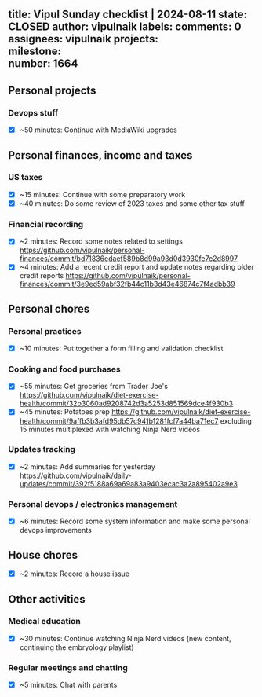 title:	Vipul Sunday checklist | 2024-08-11
state:	CLOSED
author:	vipulnaik
labels:	
comments:	0
assignees:	vipulnaik
projects:	
milestone:	
number:	1664
--
## Personal projects

### Devops stuff

- [x] ~50 minutes: Continue with MediaWiki upgrades

## Personal finances, income and taxes

### US taxes

- [x] ~15 minutes: Continue with some preparatory work
- [x] ~40 minutes: Do some review of 2023 taxes and some other tax stuff

### Financial recording

- [x] ~2 minutes: Record some notes related to settings https://github.com/vipulnaik/personal-finances/commit/bd71836edaef589b8d99a93d0d3930fe7e2d8997
- [x] ~4 minutes: Add a recent credit report and update notes regarding older credit reports https://github.com/vipulnaik/personal-finances/commit/3e9ed59abf32fb44c11b3d43e46874c7f4adbb39

## Personal chores

### Personal practices

- [x] ~10 minutes: Put together a form filling and validation checklist

### Cooking and food purchases

- [x] ~55 minutes: Get groceries from Trader Joe's https://github.com/vipulnaik/diet-exercise-health/commit/32b3060ad9208742d3a5253d851569dce4f930b3
- [x] ~45 minutes: Potatoes prep https://github.com/vipulnaik/diet-exercise-health/commit/9affb3b3afd95db57c941b1281fcf7a44ba71ec7 excluding 15 minutes multiplexed with watching Ninja Nerd videos

### Updates tracking

- [x] ~2 minutes: Add summaries for yesterday https://github.com/vipulnaik/daily-updates/commit/392f5188a69a69a83a9403ecac3a2a895402a9e3

### Personal devops / electronics management

- [x] ~6 minutes: Record some system information and make some personal devops improvements

## House chores

- [x] ~2 minutes: Record a house issue

## Other activities

### Medical education

- [x] ~30 minutes: Continue watching Ninja Nerd videos (new content, continuing the embryology playlist)

### Regular meetings and chatting

- [x] ~5 minutes: Chat with parents
